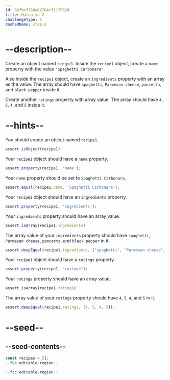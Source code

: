 ```yaml
---
id: 66fbcf750a62784cf11f562d
title: Hatua ya 2
challengeType: 1
dashedName: step-2
---
```


# --description--

Create an object named `recipe1`. Inside the `recipe1` object, create a `name` property with the value `"Spaghetti Carbonara"`.

Also inside the `recipe1` object, create an `ingredients` property with an array as the value. The array should have `spaghetti`, `Parmesan cheese`, `pancetta`, and `black pepper` inside it.

Create another `ratings` property with array value. The array should have `4`, `5`, `4`, and `5` inside it.

# --hints--

You should create an object named `recipe1`.

```js
assert.isObject(recipe1)
```

Your `recipe1` object should have a `name` property.

```js
assert.property(recipe1, 'name');
```

Your `name` property should be set to `Spaghetti Carbonara`.

```js
assert.equal(recipe1.name, 'Spaghetti Carbonara');
```

Your `recipe1` object should have an `ingredients` property.

```js
assert.property(recipe1, 'ingredients');
```

Your `ingredients` property should have an array value.

```js
assert.isArray(recipe1.ingredients)
```

The array value of your `ingredients` property should have `spaghetti`, `Parmesan cheese`, `pancetta`, and `black pepper` in it.

```js
assert.deepEqual(recipe1.ingredients, ["spaghetti", "Parmesan cheese", "pancetta", "black pepper"]);
```

Your `recipe1` object should have a `ratings` property.

```js
assert.property(recipe1, "ratings");
```

Your `ratings` property should have an array value.

```js
assert.isArray(recipe1.ratings)
```

The array value of your `ratings` property should have `4`, `5`, `4`, and `5` in it.

```js
assert.deepEqual(recipe1.ratings, [4, 5, 4, 5]);
```

# --seed--

## --seed-contents--

```js
const recipes = [];
--fcc-editable-region--

--fcc-editable-region--
```
